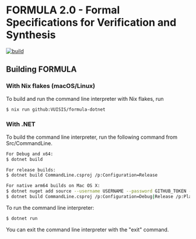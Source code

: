# FORMULA 2.0 - Formal Specifications for Verification and Synthesis
[![build](https://github.com/VUISIS/formula-dotnet/actions/workflows/build.yml/badge.svg)](https://github.com/VUISIS/formula-dotnet/actions/workflows/build.yml)

## Building FORMULA
### With Nix flakes (macOS/Linux)
To build and run the command line interpreter with Nix flakes, run

```bash
$ nix run github:VUISIS/formula-dotnet
```

### With .NET
To build the command line interpreter, run the following command from
Src/CommandLine.

```bash
For Debug and x64:
$ dotnet build

For release builds:
$ dotnet build CommandLine.csproj /p:Configuration=Release

For native arm64 builds on Mac OS X:
$ dotnet nuget add source --username USERNAME --password GITHUB_TOKEN --store-password-in-clear-text --name github "https://nuget.pkg.github.com/VUISIS/index.json"
$ dotnet build CommandLine.csproj /p:Configuration=Debug|Release /p:Platform=ARM64
```

To run the command line interpreter:

```bash
$ dotnet run
```

You can exit the command line interpreter with the "exit" command.
